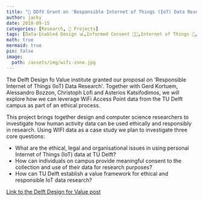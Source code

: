 ```yaml
---
title: "🚧 DDfV Grant on 'Responsible Internet of Things (IoT) Data Research'"
author: jacky
date: 2018-09-15
categories: [Research, 🚧 Projects]
tags: [Data-Enabled Design 📊,Informed Consent 👐🏼,Internet of Things 📱,WiFi Data 📊]
math: true
mermaid: true
pin: false
image:
  path: /assets/img/wifi-zone.jpg
---
```


The Delft Design fo Value institute granted our proposal on 'Responsible Internet of Things (IoT) Data Research'. Together with Gerd Kortuem, Alessandro Bozzon, Christoph Lofi and Asterios Katsifodimos, we will explore how we can leverage WiFi Access Point data from the TU Delft campus as part of an ethical process.

This project brings together design and computer science researchers to investigate how human activity data can be used ethically and responsibly in research. Using WIFI data as a case study we plan to investigate three core questions:

* What are the ethical, legal and organisational issues in using personal Internet of Things (IoT) data at TU Delft?
* How can individuals on campus provide meaningful consent to the collection and use of their data for research purposes?
* How can TU Delft establish a value framework for ethical and responsible IoT data research?



[Link to the Delft Design for Value post](https://www.delftdesignforvalues.nl/projects/responsible-iot-data-research/)